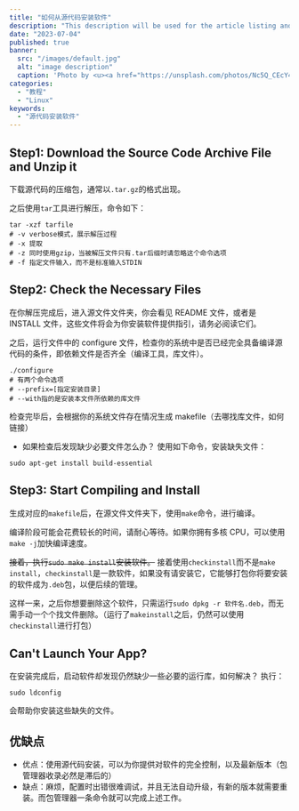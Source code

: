 ```yaml
---
title: "如何从源代码安装软件"
description: "This description will be used for the article listing and search results on Google."
date: "2023-07-04"
published: true
banner:
  src: "/images/default.jpg"
  alt: "image description"
  caption: 'Photo by <u><a href="https://unsplash.com/photos/Nc5Q_CEcY44">Florian Olivo</a></u>'
categories:
  - "教程"
  - "Linux"
keywords:
  - "源代码安装软件"
---
```


## Step1: Download the Source Code Archive File and Unzip it

下载源代码的压缩包，通常以`.tar.gz`的格式出现。

之后使用`tar`工具进行解压，命令如下：

```shell
tar -xzf tarfile
# -v verbose模式，展示解压过程
# -x 提取
# -z 同时使用gzip，当被解压文件只有.tar后缀时请忽略这个命令选项
# -f 指定文件输入，而不是标准输入STDIN
```

## Step2: Check the Necessary Files

在你解压完成后，进入源文件文件夹，你会看见 README 文件，或者是 INSTALL 文件，这些文件将会为你安装软件提供指引，请务必阅读它们。

之后，运行文件中的 configure 文件，检查你的系统中是否已经完全具备编译源代码的条件，即依赖文件是否齐全（编译工具，库文件）。

```shell
./configure
# 有两个命令选项
# --prefix=[指定安装目录]
# --with指的是安装本文件所依赖的库文件
```

检查完毕后，会根据你的系统文件存在情况生成 makefile（去哪找库文件，如何链接）

- 如果检查后发现缺少必要文件怎么办？
  使用如下命令，安装缺失文件：

```shell
sudo apt-get install build-essential
```

## Step3: Start Compiling and Install

生成对应的`makefile`后，在源文件文件夹下，使用`make`命令，进行编译。

编译阶段可能会花费较长的时间，请耐心等待。如果你拥有多核 CPU，可以使用`make -j`加快编译速度。

~~接着，执行`sudo make install`安装软件。~~
接着使用`checkinstall`而不是`make install`，`checkinstall`是一款软件，如果没有请安装它，它能够打包你将要安装的软件成为`.deb`包，以便后续的管理。

这样一来，之后你想要删除这个软件，只需运行`sudo dpkg -r 软件名.deb`，而无需手动一个个找文件删除。（运行了`makeinstall`之后，仍然可以使用`checkinstall`进行打包）

## Can't Launch Your App?

在安装完成后，启动软件却发现仍然缺少一些必要的运行库，如何解决？
执行：

```shell
sudo ldconfig
```

会帮助你安装这些缺失的文件。

## 优缺点

- 优点：使用源代码安装，可以为你提供对软件的完全控制，以及最新版本（包管理器收录必然是滞后的）
- 缺点：麻烦，配置时出错很难调试，并且无法自动升级，有新的版本就需要重装。而包管理器一条命令就可以完成上述工作。
